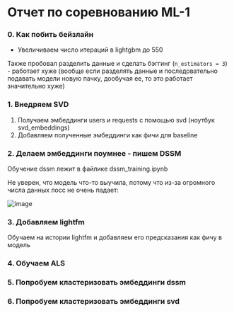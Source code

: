 # Отчет по соревнованию ML-1

### 0. Как побить бейзлайн

- Увеличиваем число итераций в lightgbm до 550

Также пробовал разделить данные и сделать бэггинг (```n_estimators = 3```) - работает хуже (вообще если разделять данные и последовательно подавать модели новую пачку, дообучая ее, то это работает значительно хуже)

### 1. Внедряем SVD
1. Получаем эмбеддинги users и requests с помощью svd (ноутбук svd_embeddings)
2. Добавляем полученные эмбеддинги как фичи для baseline

### 2. Делаем эмбеддинги поумнее - пишем DSSM

Обучение dssm лежит в файлике dssm_training.ipynb

Не уверен, что модель что-то выучила, потому что из-за огромного числа данных лосс не очень падает:

![image](https://user-images.githubusercontent.com/75157521/204125101-3b91147e-e4f7-4ee4-a19d-2d348978d1e4.png)

### 3. Добавляем lightfm

Обучаем на истории lightfm и добавляем его предсказания как фичу в модель

### 4. Обучаем ALS

### 5. Попробуем кластеризовать эмбеддинги dssm

### 6. Попробуем кластеризовать эмбеддинги svd
